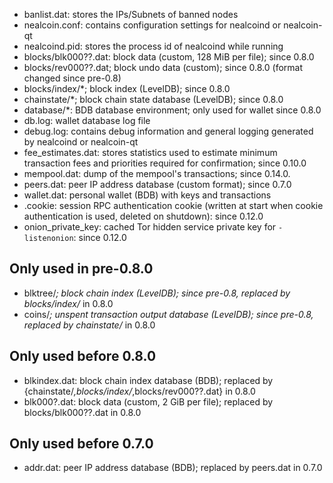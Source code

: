 
* banlist.dat: stores the IPs/Subnets of banned nodes
* nealcoin.conf: contains configuration settings for nealcoind or nealcoin-qt
* nealcoind.pid: stores the process id of nealcoind while running
* blocks/blk000??.dat: block data (custom, 128 MiB per file); since 0.8.0
* blocks/rev000??.dat; block undo data (custom); since 0.8.0 (format changed since pre-0.8)
* blocks/index/*; block index (LevelDB); since 0.8.0
* chainstate/*; block chain state database (LevelDB); since 0.8.0
* database/*: BDB database environment; only used for wallet since 0.8.0
* db.log: wallet database log file
* debug.log: contains debug information and general logging generated by nealcoind or nealcoin-qt
* fee_estimates.dat: stores statistics used to estimate minimum transaction fees and priorities required for confirmation; since 0.10.0
* mempool.dat: dump of the mempool's transactions; since 0.14.0.
* peers.dat: peer IP address database (custom format); since 0.7.0
* wallet.dat: personal wallet (BDB) with keys and transactions
* .cookie: session RPC authentication cookie (written at start when cookie authentication is used, deleted on shutdown): since 0.12.0
* onion_private_key: cached Tor hidden service private key for `-listenonion`: since 0.12.0

Only used in pre-0.8.0
---------------------
* blktree/*; block chain index (LevelDB); since pre-0.8, replaced by blocks/index/* in 0.8.0
* coins/*; unspent transaction output database (LevelDB); since pre-0.8, replaced by chainstate/* in 0.8.0

Only used before 0.8.0
---------------------
* blkindex.dat: block chain index database (BDB); replaced by {chainstate/*,blocks/index/*,blocks/rev000??.dat} in 0.8.0
* blk000?.dat: block data (custom, 2 GiB per file); replaced by blocks/blk000??.dat in 0.8.0

Only used before 0.7.0
---------------------
* addr.dat: peer IP address database (BDB); replaced by peers.dat in 0.7.0
